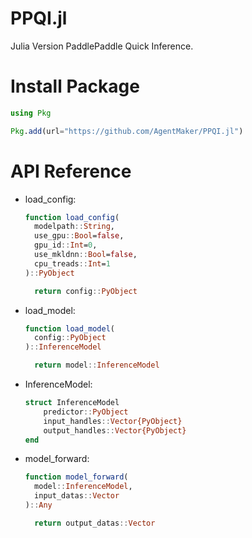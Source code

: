# PPQI.jl
Julia Version PaddlePaddle Quick Inference.

# Install Package
```julia
using Pkg

Pkg.add(url="https://github.com/AgentMaker/PPQI.jl")
```

# API Reference
* load_config:

  ```julia
  function load_config(
    modelpath::String, 
    use_gpu::Bool=false, 
    gpu_id::Int=0, 
    use_mkldnn::Bool=false, 
    cpu_treads::Int=1
  )::PyObject
  
    return config::PyObject
  ```

* load_model:

  ```julia
  function load_model(
    config::PyObject
  )::InferenceModel
  
    return model::InferenceModel
  ```

* InferenceModel:

  ```julia
  struct InferenceModel
      predictor::PyObject
      input_handles::Vector{PyObject}
      output_handles::Vector{PyObject}
  end
  ```

* model_forward:

  ```julia
  function model_forward(
    model::InferenceModel, 
    input_datas::Vector
  )::Any
  
    return output_datas::Vector
  ```
